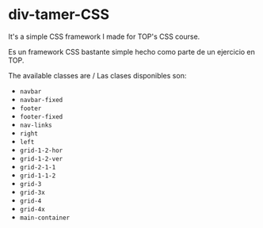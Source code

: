 # div-tamer-CSS 

It's a simple CSS framework I made for TOP's CSS course.

Es un framework CSS bastante simple hecho como parte de un ejercicio en TOP.

The available classes are  / Las clases disponibles son:

* `navbar`
* `navbar-fixed`
* `footer`
* `footer-fixed`
* `nav-links`
* `right`
* `left`
* `grid-1-2-hor`
* `grid-1-2-ver`
* `grid-2-1-1`
* `grid-1-1-2`
* `grid-3`
* `grid-3x`
* `grid-4`
* `grid-4x`
* `main-container`
